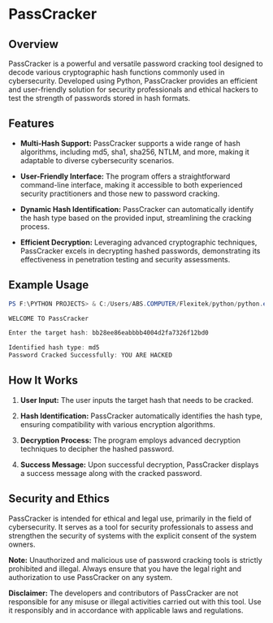 # PassCracker

## Overview
PassCracker is a powerful and versatile password cracking tool designed to decode various cryptographic hash functions commonly used in cybersecurity. Developed using Python, PassCracker provides an efficient and user-friendly solution for security professionals and ethical hackers to test the strength of passwords stored in hash formats.

## Features

- **Multi-Hash Support:** PassCracker supports a wide range of hash algorithms, including md5, sha1, sha256, NTLM, and more, making it adaptable to diverse cybersecurity scenarios.
  
- **User-Friendly Interface:** The program offers a straightforward command-line interface, making it accessible to both experienced security practitioners and those new to password cracking.

- **Dynamic Hash Identification:** PassCracker can automatically identify the hash type based on the provided input, streamlining the cracking process.

- **Efficient Decryption:** Leveraging advanced cryptographic techniques, PassCracker excels in decrypting hashed passwords, demonstrating its effectiveness in penetration testing and security assessments.

## Example Usage

```powershell
PS F:\PYTHON PROJECTS> & C:/Users/ABS.COMPUTER/Flexitek/python/python.exe "f:/PYTHON PROJECTS/password_cracker.py"

WELCOME TO PassCracker

Enter the target hash: bb28ee86eabbbb4004d2fa7326f12bd0

Identified hash type: md5
Password Cracked Successfully: YOU ARE HACKED
```

## How It Works

1. **User Input:** The user inputs the target hash that needs to be cracked.
  
2. **Hash Identification:** PassCracker automatically identifies the hash type, ensuring compatibility with various encryption algorithms.

3. **Decryption Process:** The program employs advanced decryption techniques to decipher the hashed password.

4. **Success Message:** Upon successful decryption, PassCracker displays a success message along with the cracked password.

## Security and Ethics

PassCracker is intended for ethical and legal use, primarily in the field of cybersecurity. It serves as a tool for security professionals to assess and strengthen the security of systems with the explicit consent of the system owners.

**Note:** Unauthorized and malicious use of password cracking tools is strictly prohibited and illegal. Always ensure that you have the legal right and authorization to use PassCracker on any system.

**Disclaimer:** The developers and contributors of PassCracker are not responsible for any misuse or illegal activities carried out with this tool. Use it responsibly and in accordance with applicable laws and regulations.
